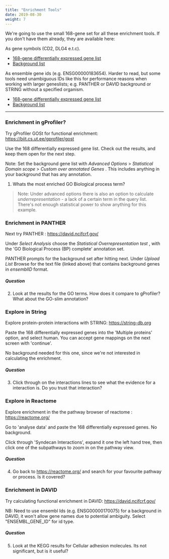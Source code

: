 ```yaml
---
title: "Enrichment Tools"
date: 2019-08-30
weight: 7
---
```



We're going to use the small 168-gene set for all these enrichment tools. If you don't have them already, they are available here:

As gene symbols (CD2, DLG4 e.t.c).

* [168-gene differentially expressed gene list](https://monashbioinformaticsplatform.github.io/enrichment_analysis_workshop/data/Pezzini2016_SHSY5Ycelldiff_DE_genelist_as_genenames.txt)
* [Background list](https://monashbioinformaticsplatform.github.io/enrichment_analysis_workshop/data/Pezzini2016_SHSY5Ycelldiff_bg_genelist_as_genenames.txt)

As ensemble gene ids (e.g. ENSG00000183654). Harder to read, but some tools need unambiguous IDs like this for performance reasons when working with larger geneslists; e.g. PANTHER or DAVID background or STRING without a specified organism.  

* [168-gene differentially expressed gene list](https://monashbioinformaticsplatform.github.io/enrichment_analysis_workshop/data/Pezzini2016_SHSY5Ycelldiff_DE_genelist_as_ensemblID.txt)
* [Background list ](https://monashbioinformaticsplatform.github.io/enrichment_analysis_workshop/data/Pezzini2016_SHSY5Ycelldiff_bg_genelist_as_ensemblID.txt)

---

### Enrichment in gProfiler?

Try gProfiler GOSt for functional enrichment: https://biit.cs.ut.ee/gprofiler/gost

Use the 168 differentially expressed gene list. Check out the results, and keep them open for the next step. 

Note: Set the background gene list with  _Advanced Options_ > _Statistical Domain scope_ > _Custom over annotated Genes_ . This includes anything in your background that has any annotation. 

1. Whats the most enriched GO Biological process term? 

> Note: Under advanced options there is also an option to calculate _underrepresentation_ - a lack of a certain term in the query list. There's not enough statistical power to show anything for this example.



### Enrichment in PANTHER

Next try PANTHER :  https://david.ncifcrf.gov/

Under _Select Analysis_ choose the _Statistical Overrepresentation test_ , with the 
'GO Biological Process (BP) complete' annotation set. 

PANTHER prompts for the background set after hitting next. Under _Upload List_ Browse for the text file (linked above) that contains background genes in *ensemblID* format.


##### Question

2. Look at the results for the GO terms. How does it compare to gProfiler? What about the GO-slim annotation?


### Explore in String

Explore protein-protein interactions with STRING: https://string-db.org

Paste the 168 differentially expressed genes into the 'Multiple proteins' option, and select human. You can accept gene mappings on the next screen with 'continue'.

 No background needed for this one, since we're not interested in calculating the enrichment.

##### Question

3. Click through on the interactions lines to see what the evidence for a interaction is. Do you trust that interaction?


### Explore in Reactome

Explore enrichment in the the pathway browser of reactome : https://reactome.org/

Go to 'analyse data' and paste the 168 differentially expressed genes. No background.

Click through 'Syndecan Interactions', expand it one the left hand tree, then click one of the subpathways to zoom in on the pathway view. 


##### Question

4. Go back to https://reactome.org/ and search for your favourite pathway or process. Is it covered?




### Enrichment in DAVID 

Try calculating functional enrichment in DAVID:  https://david.ncifcrf.gov/

NB: Need to use ensembl Ids (e.g. ENSG00000170075) for a background in DAVID, it won't allow gene names due to potential ambiguity. Select "ENSEMBL_GENE_ID" for id type.

##### Question

5. Look at the KEGG results for Cellular adhesion molecules. Its not significant, but is it useful?

<!--
P-value isn't everything. Those few genes are hitting interactiving molecules within the neural system. The immune system is irrevant to this experiment.
--> 
